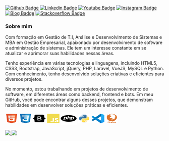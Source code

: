 [![Github Badge](https://img.shields.io/badge/GitHub%20Pages-222222?style=flat-square&logo=Github&logoColor=white&link=https://oliveiradeflavio.github.io)](https://oliveiradeflavio.github.io)
[![Linkedin Badge](https://img.shields.io/badge/-LinkedIn-blue?style=flat-square&logo=Linkedin&logoColor=white&link=https://www.linkedin.com/in/fladoliveira)](https://www.linkedin.com/in/fladoliveira)
[![Youtube Badge](https://img.shields.io/badge/-YouTube-ff0000?style=flat-square&labelColor=ff0000&logo=youtube&logoColor=white&link=https://www.youtube.com/channel/UCRPBNcEICRhlKb1IdKfiCxw)](https://www.youtube.com/channel/UCRPBNcEICRhlKb1IdKfiCxw)
[![Instagram Badge](https://img.shields.io/badge/Instagram-E4405F?style=flat-square&logo=instagram&logoColor=white&link=https://www.instagram.com/flavio_tech/)](https://www.instagram.com/flavio_tech/)
[![Blog Badge](https://img.shields.io/badge/Blogger-FF5722?style=flat-square&logo=blogger&logoColor=white&link=https://www.blog.flaviodeoliveira.com.br/)](https://www.blog.flaviodeoliveira.com.br/)
[![Stackoverflow Badge]( 	https://img.shields.io/badge/Stack_Overflow-FE7A16?style=flat-square&logo=stack-overflow&logoColor=white&link=https://pt.stackoverflow.com/users/76896/fl%C3%A1vio)](https://pt.stackoverflow.com/users/76896/fl%C3%A1vio)

### Sobre mim
Com formação em Gestão de T.I, Análise e Desenvolvimento de Sistemas e MBA em Gestão Empresarial, apaixonado por desenvolvimento de software e administração de sistemas. Ele tem um interesse constante em se atualizar e aprimorar suas habilidades nessas áreas.

Tenho experiência em várias tecnologias e linguagens, incluindo HTML5, CSS3, Bootstrap, JavaScript, jQuery, PHP, Laravel, VueJS, MySQL e Python. Com  conhecimento, tenho desenvolvido soluções criativas e eficientes para diversos projetos.

No momento, estou trabalhando em projetos de desenvolvimento de software, em diferentes áreas como backend, frontend e bots. Em meu GitHub, você pode encontrar alguns desses projetos, que demonstram habilidades em desenvolver soluções práticas e eficientes.

<div>
  <img alt="Flávio_HTML" src="https://raw.githubusercontent.com/devicons/devicon/master/icons/html5/html5-original.svg" style="max-width: 100%;" width="40" height="30" align="middle" title="HTML">
  
  <img alt="Flávio_CSS" src="https://raw.githubusercontent.com/devicons/devicon/master/icons/css3/css3-original.svg" style="max-width: 100%;" width="40" height="30" align="middle" title="CSS">
  
  <img alt="Flávio_Bootstrap" src="https://raw.githubusercontent.com/devicons/devicon/master/icons/bootstrap/bootstrap-plain.svg" style="max-width: 100%;" width="40" height="30" align="middle" title="Bootstrap">
  
  <img alt="Flávio_JS" src="https://raw.githubusercontent.com/devicons/devicon/master/icons/javascript/javascript-plain.svg" style="max-width: 100%;" width="40" height="30" align="middle" title="JavaScript">
  
  <img alt="Flávio_PHP" src="https://raw.githubusercontent.com/devicons/devicon/master/icons/php/php-plain.svg" style="max-width: 100%;" width="50" height="40" align="middle" title="PHP"> 

  <img alt="Flávio_Python" src="https://raw.githubusercontent.com/devicons/devicon/master/icons/python/python-original.svg" style="max-width: 100%;" width="40" height="30" align="middle" title="Python">
  
 <img alt="Flávio_VSCODE" src="https://raw.githubusercontent.com/devicons/devicon/master/icons/vscode/vscode-original.svg" style="max-width: 100%;" width="40" height="30" align="middle" title="VSCode">
 
 <img alt="Flávio_Firefox" src="https://raw.githubusercontent.com/devicons/devicon/master/icons/firefox/firefox-plain-wordmark.svg" style="max-width: 100%;" width="40" height="30" align="middle" title="Firefox"> 

</div>
<br>


<div>
<a href="https://github.com/oliveiradeflavio">
<img height="180em" src="https://github-readme-stats.vercel.app/api?username=oliveiradeflavio&show_icons=true&theme=dracula&include_all_commits=true&count_private=true" data-canonical-src="https://github-readme-stats.vercel.app/api?username=oliveiradeflavio&show_icons=true&theme=dracula&include_all_commits=true&count_private=true" style="max-width:100%;">

<img height="180em" src="https://github-readme-stats.vercel.app/api/top-langs/?username=oliveiradeflavio&amp;layout=compact&amp;langs_count=16&amp;theme=dracula" data-canonical-src="https://github-readme-stats.vercel.app/api/top-langs/?username=oliveiradeflavio&amp;layout=compact&amp;langs_count=16&amp;theme=dracula" style="max-width:100%;">
</a>
</div>



